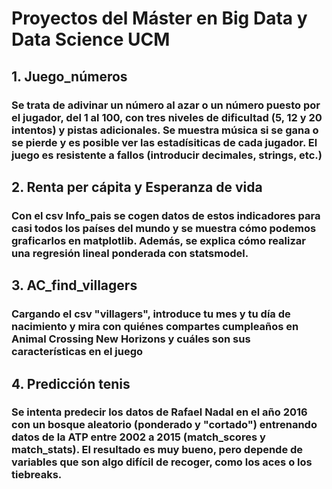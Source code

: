 # Proyectos del Máster en Big Data y Data Science UCM

## 1. Juego_números

### Se trata de adivinar un número al azar o un número puesto por el jugador, del 1 al 100, con tres niveles de dificultad (5, 12 y 20 intentos) y pistas adicionales. Se muestra música si se gana o se pierde y es posible ver las estadísiticas de cada jugador. El juego es resistente a fallos (introducir decimales, strings, etc.)

## 2. Renta per cápita y Esperanza de vida

### Con el csv Info_pais se cogen datos de estos indicadores para casi todos los países del mundo y se muestra cómo podemos graficarlos en matplotlib. Además, se explica cómo realizar una regresión lineal ponderada con statsmodel.

## 3. AC_find_villagers

### Cargando el csv "villagers", introduce tu mes y tu día de nacimiento y mira con quiénes compartes cumpleaños en Animal Crossing New Horizons y cuáles son sus características en el juego

## 4. Predicción tenis

### Se intenta predecir los datos de Rafael Nadal en el año 2016 con un bosque aleatorio (ponderado y "cortado") entrenando datos de la ATP entre 2002 a 2015 (match_scores y match_stats). El resultado es muy bueno, pero depende de variables que son algo difícil de recoger, como los aces o los tiebreaks.
